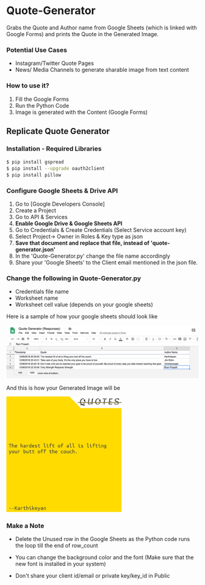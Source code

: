# Quote-Generator

Grabs the Quote and Author name from Google Sheets (which is linked with Google Forms) and prints the Quote in the Generated Image.

### Potential Use Cases

  - Instagram/Twitter Quote Pages
  - News/ Media Channels to generate sharable image from text content


### How to use it?

  1. Fill the Google Forms 
  2. Run the Python Code 
  3. Image is generated with the Content (Google Forms)

## Replicate Quote Generator
### Installation - Required Libraries
```sh
$ pip install gspread
$ pip install --upgrade oauth2client
$ pip install pillow
```

### Configure Google Sheets & Drive API

1. Go to [Google Developers Console] 
2. Create a Project
3. Go to API & Services 
4. **Enable Google Drive & Google Sheets API**
5. Go to Credentials & Create Credentials (Select Service account key)
6. Select Project-> Owner in Roles & Key type as json
7. **Save that document and replace that file, instead of 'quote-generator.json'**
8. In the 'Quote-Generator.py' change the file name accordingly
9. Share your 'Google Sheets' to the Client email mentioned in the json file.

### Change the following in Quote-Generator.py

* Credentials file name
* Worksheet name
* Worksheet cell value (depends on your google sheets)

Here is a sample of how your google sheets should look like

![](https://github.com/ikram-shah/Quote-Generator/blob/master/SampleScreentshot-Google_Forms.png)

And this is how your Generated Image will be
 
 <img src="https://github.com/ikram-shah/Quote-Generator/blob/master/Sample-Generated_Quote.png" width="60%">

### Make a Note

* Delete the Unused row in the Google Sheets as the Python code runs the loop till the end of row_count
* You can change the background color and the font (Make sure that the new font is installed in your system)
* Don't share your client id/email or private key/key_id in Public


   [Google Developer Console]: <https://www.console.developers.google.com/>
 
